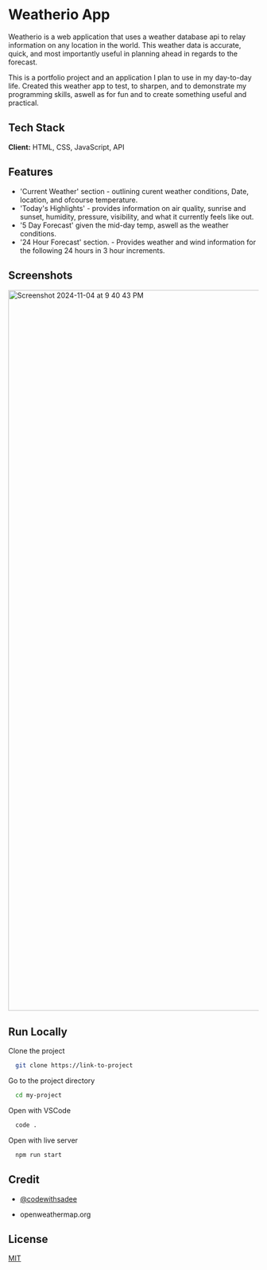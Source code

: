 
# Weatherio App

Weatherio is a web application that uses a weather database api to relay information on any location in the world. This weather data is accurate, quick, and most importantly useful in planning ahead in regards to the forecast.

This is a portfolio project and an application I plan to use in my day-to-day life. 
Created this weather app to test, to sharpen, and to demonstrate my programming skills, aswell as for fun and to create something useful and practical.

## Tech Stack

**Client:** HTML, CSS, JavaScript, API

## Features

- 'Current Weather' section - outlining curent weather conditions, Date, location, and ofcourse temperature.
- 'Today's Highlights' - provides information on air quality, sunrise and sunset, humidity, pressure, visibility, and what it currently feels like out.
- '5 Day Forecast' given the mid-day temp, aswell as the weather conditions.
- '24 Hour Forecast' section. - Provides weather and wind information for the following 24 hours in 3 hour increments.

## Screenshots

<img width="1449" alt="Screenshot 2024-11-04 at 9 40 43 PM" src="https://github.com/user-attachments/assets/0c7f5946-9f87-4251-92c6-8d4d2c33d631">

## Run Locally

Clone the project

```bash
  git clone https://link-to-project
```

Go to the project directory

```bash
  cd my-project
```

Open with VSCode

```bash
  code .
```

Open with live server

```bash
  npm run start
```


## Credit

- [@codewithsadee](https://www.github.com/codewithsadee)

- openweathermap.org


## License

[MIT](https://choosealicense.com/licenses/mit/)
